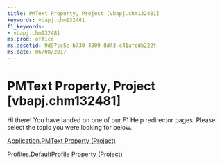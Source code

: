 ```yaml
---
title: PMText Property, Project [vbapj.chm132481]
keywords: vbapj.chm132481
f1_keywords:
- vbapj.chm132481
ms.prod: office
ms.assetid: 9d97cc5c-b730-4809-8d43-c41afcdb222f
ms.date: 06/08/2017
---
```



# PMText Property, Project [vbapj.chm132481]

Hi there! You have landed on one of our F1 Help redirector pages. Please select the topic you were looking for below.

[Application.PMText Property (Project)](http://msdn.microsoft.com/library/a52193c7-2a74-c3b8-357b-ea7637309d14%28Office.15%29.aspx)

[Profiles.DefaultProfile Property (Project)](http://msdn.microsoft.com/library/8c40d73c-43e3-7a01-c208-ef0d507888d5%28Office.15%29.aspx)


